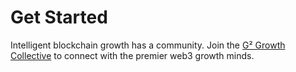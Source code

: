 # Get Started

Intelligent blockchain growth has a community. Join the [G² Growth Collective](https://t.me/gsquaredgrowth) to connect with the premier web3 growth minds.&#x20;
